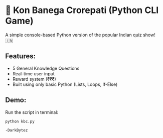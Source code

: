 # 🧠 Kon Banega Crorepati (Python CLI Game)

A simple console-based Python version of the popular Indian quiz show! 🇮🇳

## Features:
- 5 General Knowledge Questions
- Real-time user input
- Reward system (₹₹₹)
- Built using only basic Python (Lists, Loops, If-Else)

## Demo:
Run the script in terminal:
```bash
python kbc.py

-DarkBytez